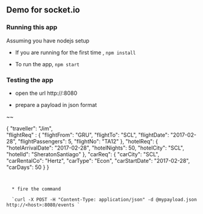 ## Demo for socket.io

### Running this app

Assuming you have nodejs setup

  * If you are running for the first time , `npm install` 

  * To run the app, `npm start`

### Testing the app

  * open the url http://<hostname>:8080

  * prepare a payload in json format

~~ 

{ 
  "traveller": "Jim",  
  "flightReq" : 
   { "flightFrom": "GRU",
     "flightTo": "SCL",
     "flightDate": "2017-02-28",
     "flightPassengers": 5,
     "flightNo": "TA12" },
  "hotelReq": 
   { "hotelArrivalDate": "2017-02-28",
     "hotelNights": 50,
     "hotelCity": "SCL",
     "hotelId": "SheratonSantiago" },
  "carReq": 
   { "carCity": "SCL",
     "carRentalCo": "Hertz",
     "carType": "Econ",
     "carStartDate": "2017-02-28",
     "carDays": 50 } 
}

~~~


  * fire the command 

  `curl -X POST -H "Content-Type: application/json" -d @mypayload.json http://<host>:8080/events `
